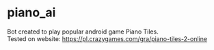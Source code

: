 # piano_ai 
Bot created to play popular android game Piano Tiles. </br>
Tested on website:
https://pl.crazygames.com/gra/piano-tiles-2-online
